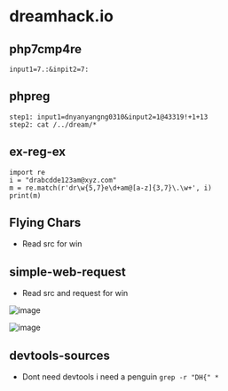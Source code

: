 # dreamhack.io
## php7cmp4re


```
input1=7.:&inpit2=7:
```
## phpreg
```
step1: input1=dnyanyangng0310&input2=1@43319!+1+13 
step2: cat /../dream/*
```
## ex-reg-ex
```
import re
i = "drabcdde123am@xyz.com"
m = re.match(r'dr\w{5,7}e\d+am@[a-z]{3,7}\.\w+', i)
print(m)
```
## Flying Chars
- Read src for win
## simple-web-request
- Read src and request for win

![image](https://github.com/user-attachments/assets/07441982-8730-4cdc-9491-e224b34fb5e9)

![image](https://github.com/user-attachments/assets/e46ec44a-fb38-41af-b5e5-b6834625743e)

## devtools-sources
- Dont need devtools i need a penguin
```grep -r "DH{" *```
## 
